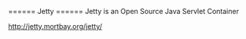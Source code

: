 ====== Jetty ======
Jetty is an Open Source Java Servlet Container


http://jetty.mortbay.org/jetty/